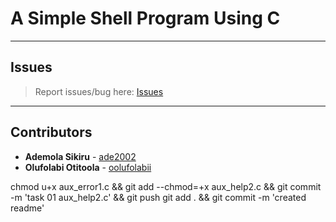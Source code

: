 # A Simple Shell Program Using C

---

## Issues

> Report issues/bug here: [Issues](https://github.com/oolufolabii/simple_shell/issues)

---

## Contributors

+ **Ademola Sikiru** - [ade2002](https://github.com/Ade2002/)
+ **Olufolabi Otitoola** - [oolufolabii](github.com/oolufolabii/)


chmod u+x aux_error1.c && git add --chmod=+x aux_help2.c && git commit -m 'task 01 aux_help2.c' && git push
git add . && git commit -m 'created readme'
